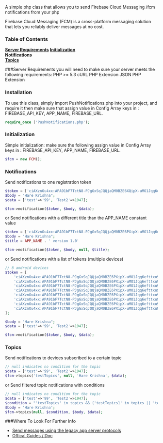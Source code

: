 A simple php class that allows you to send Firebase Cloud Messaging /fcm notifications from your php

Firebase Cloud Messaging (FCM) is a cross-platform messaging solution that lets you reliably deliver messages at no cost.


### Table of Contents
**[Server Requirements](#initialization)**
**[Initialization](#initialization)**  
**[Notifications](#notification)**  
**[Topics](#topics)**  


###Server Requirements
you will need to make sure your server meets the following requirements:
PHP >= 5.3
cURL PHP Extension 
JSON PHP Extension
### Installation
To use this class, simply import PushNotifications.php into your project, and require it then make sure that assign value in Config Array keys in : FIREBASE_API_KEY, APP_NAME, FIREBASE_URL.

```php
require_once ('PushNotifications.php');
```

### Initialization
Simple initialization: make sure the following assign value in Config Array keys in : FIREBASE_API_KEY, APP_NAME, FIREBASE_URL.


```php
$fcm = new FCM();

```

### Notifications

Send notifications to one registration token

```php
$token = ['ciAXznOu4xx:APA91bF7TctN8-PJgGxSqJQQjaQM0BZE6XQipX-uMO1Jqq6efttxu8V9JVNrDFwOaPUl22M0BTOTDsBHhOShKGv9nEDv1kKMoU6qiEqwDvTk4oPeXXc1qy9n9VeaIoR4vN1wQzj7bqu1'];
$body = "Hare Krishna";
$data = ['test'=>'99', 'Test2'=>1947];

$fcm->notification($token, $body, $data);
```

or Send notifications with a different title than the APP_NAME constant value
```php
$token = ['ciAXznOu4xx:APA91bF7TctN8-PJgGxSqJQQjaQM0BZE6PXipX-uMO1Jqq6efttxu9V9JVNrDFwOaPUl22M0BTOTDsBHhOShKGv9nEDv1kKMoU6qiEqwDvTk4oPeXXc1qy9n9VeaIoR4vN1wQzj7bqu1'];
$body = "Hare Krishna";
$title = APP_NAME . ' version 1.0'

$fcm->notification($token, $body, null, $title);
```

or Send notifications with a list of tokens (multiple devices)
```php
// 8 android devices
$token = [
    'ciAXznOu4xx:APA91bF7TctN8-PJgGxSqJQQjaQM0BZE6PXipX-uMO1Jqq6efttxu9V9JVNrDFwOaPUl22M0BTOTDsBHhOShKGv9nEDv1kKMoU6qiEqwDvTk4oPeXXc1qy9n9VeaIoR4vN1wQzj7bqu1', 
    'ciAXznOu4xx:APA91bF7TctN8-PJgGxSqJQQjaQM0BZE6PXipX-uMO1Jqq6efttxu9V9JVNrDFwOaPUl22M0BTOTDsBHhOShKGv9nEDv1kKMoU6qiEqwDvTk4oPeXXc1qy9n9VeaIoR4vN1wQzj7bqu1', 
    'ciAXznOu4xx:APA91bF7TctN8-PJgGxSqJQQjaQM0BZE6PXipX-uMO1Jqq6efttxu9V9JVNrDFwOaPUl22M0BTOTDsBHhOShKGv9nEDv1kKMoU6qiEqwDvTk4oPeXXc1qy9n9VeaIoR4vN1wQzj7bqu1', 
    'ciAXznOu4xx:APA91bF7TctN8-PJgGxSqJQQjaQM0BZE6PXipX-uMO1Jqq6efttxu9V9JVNrDFwOaPUl22M0BTOTDsBHhOShKGv9nEDv1kKMoU6qiEqwDvTk4oPeXXc1qy9n9VeaIoR4vN1wQzj7bqu1', 
    'ciAXznOu4xx:APA91bF7TctN8-PJgGxSqJQQjaQM0BZE6PXipX-uMO1Jqq6efttxu9V9JVNrDFwOaPUl22M0BTOTDsBHhOShKGv9nEDv1kKMoU6qiEqwDvTk4oPeXXc1qy9n9VeaIoR4vN1wQzj7bqu1', 
    'ciAXznOu4xx:APA91bF7TctN8-PJgGxSqJQQjaQM0BZE6PXipX-uMO1Jqq6efttxu9V9JVNrDFwOaPUl22M0BTOTDsBHhOShKGv9nEDv1kKMoU6qiEqwDvTk4oPeXXc1qy9n9VeaIoR4vN1wQzj7bqu1', 
    'ciAXznOu4xx:APA91bF7TctN8-PJgGxSqJQQjaQM0BZE6PXipX-uMO1Jqq6efttxu9V9JVNrDFwOaPUl22M0BTOTDsBHhOShKGv9nEDv1kKMoU6qiEqwDvTk4oPeXXc1qy9n9VeaIoR4vN1wQzj7bqu1', 
    'ciAXznOu4xx:APA91bF7TctN8-PJgGxSqJQQjaQM0BZE6PXipX-uMO1Jqq6efttxu9V9JVNrDFwOaPUl22M0BTOTDsBHhOShKGv9nEDv1kKMoU6qiEqwDvTk4oPeXXc1qy9n9VeaIoR4vN1wQzj7bqu1', 
];

$body = "Hare Krishna";
$data = ['test'=>'99', 'Test2'=>1947];

$fcm->notification($token, $body, $data);
```

### Topics

Send notifications to devices subscribed to a certain topic
```php
// null indicates no condition for the topic
$data = ['test'=>'99', 'Test2'=>1947];
$fcm->topics('testTopics', null, 'Hare Krishna', $data);
```

or Send filtered topic notifications with conditions
```php
// null indicates no condition for the topic
$data = ['test'=>'99', 'Test2'=>1947];
$condition = "'testTopics' in topics && ('testTopics1' in topics || 'testTopics2' in topics)";
$body = 'Hare Krishna';
$fcm->topics(null, $condition, $body, $data);
```

###Where To Look For Further Info
- [Send messages using the legacy app server protocols](https://firebase.google.com/docs/cloud-messaging/send-message#send_messages_using_the_legacy_app_server_protocols)
- [Offical Guides / Doc ](https://firebase.google.com/docs/cloud-messaging/)
